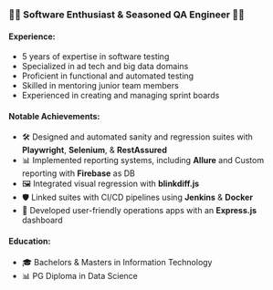 ### 👨‍💻 Software Enthusiast & Seasoned QA Engineer 👨‍🔬

#### Experience:
- 5 years of expertise in software testing
- Specialized in ad tech and big data domains
- Proficient in functional and automated testing
- Skilled in mentoring junior team members
- Experienced in creating and managing sprint boards

#### Notable Achievements:
- 🛠️ Designed and automated sanity and regression suites with **Playwright**, **Selenium**, & **RestAssured**
- 📊 Implemented reporting systems, including **Allure** and Custom reporting with **Firebase** as DB
- 🖼️ Integrated visual regression with **blinkdiff.js**
- 🛡️ Linked suites with CI/CD pipelines using **Jenkins** & **Docker**
- 📱 Developed user-friendly operations apps with an **Express.js** dashboard

#### Education:
- 🎓 Bachelors & Masters in Information Technology
- 📊 PG Diploma in Data Science

